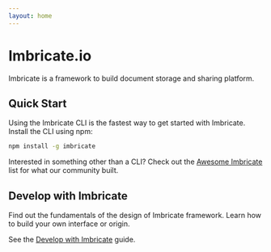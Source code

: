 ```yaml
---
layout: home
---
```


# Imbricate.io

Imbricate is a framework to build document storage and sharing platform.

## Quick Start

Using the Imbricate CLI is the fastest way to get started with Imbricate. Install the CLI using npm:

```bash
npm install -g imbricate
```

Interested in something other than a CLI? Check out the [Awesome Imbricate](/awesome) list for what our community built.

## Develop with Imbricate

Find out the fundamentals of the design of Imbricate framework. Learn how to build your own interface or origin.

See the [Develop with Imbricate](/develop) guide.
